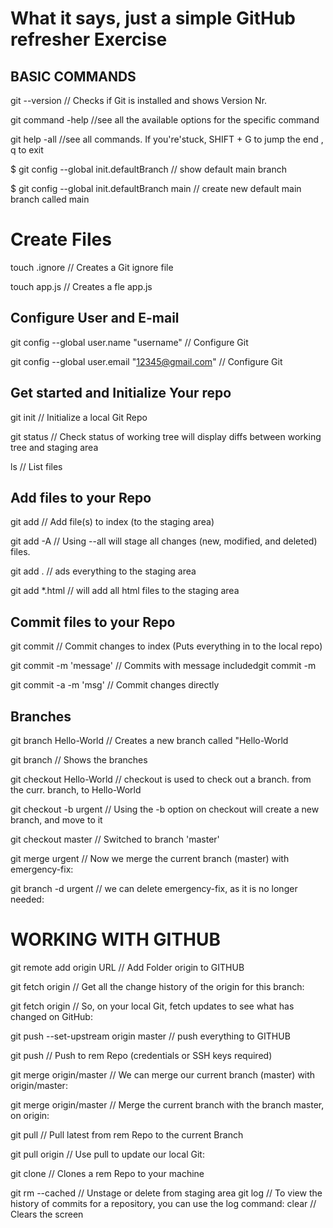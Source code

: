 # What it says, just a simple GitHub refresher Exercise

## BASIC COMMANDS
git --version             // Checks if Git is installed and shows Version Nr.

git command -help         //see all the available options for the specific command

git help -all             //see all commands. If you're'stuck, SHIFT + G to jump the end ,  q to exit

$ git config --global init.defaultBranch // show default main branch

$ git config --global init.defaultBranch main // create new default main branch called main


# Create Files 

touch .ignore             // Creates a Git ignore file 

touch app.js              // Creates a fle app.js

## Configure User and E-mail
git config --global user.name "username" // Configure Git

git config --global user.email "12345@gmail.com" // Configure Git
## Get started and Initialize Your repo
git init                  // Initialize a local Git Repo

git status                // Check status of working tree will display diffs between working tree and staging area

ls                        // List files
## Add files to your Repo
git add <file>            // Add file(s) to index (to the staging area)

git add -A                // Using --all will stage all changes (new, modified, and deleted) files.  

git add .                 // ads everything to the staging area

git add *.html            // will add all html files to the staging area 
## Commit  files to your Repo
git commit                // Commit changes to index (Puts everything in to the local repo)

git commit -m 'message'   // Commits with message includedgit commit -m

git commit -a -m 'msg'    // Commit changes directly
## Branches
git branch Hello-World    // Creates a new branch called "Hello-World

git branch                // Shows the branches

git checkout Hello-World  // checkout is used to check out a branch. from the curr. branch, to Hello-World

git checkout -b urgent    // Using the -b option on checkout will create a new branch, and move to it

git checkout master       // Switched to branch 'master'

git merge urgent          // Now we merge the current branch (master) with emergency-fix:

git branch -d urgent      // we can delete emergency-fix, as it is no longer needed:

# WORKING WITH GITHUB
git remote add origin URL // Add Folder origin to GITHUB 

git fetch origin          // Get all the change history of the origin for this branch:

git fetch origin          // So, on your local Git, fetch updates to see what has changed on GitHub:

git push --set-upstream origin master // push everything to GITHUB

git push                  // Push to rem Repo (credentials or SSH keys required)

git merge origin/master   // We can merge our current branch (master) with origin/master:

git merge origin/master   // Merge the current branch with the branch master, on origin:

git pull                  // Pull latest from rem Repo to the current Branch

git pull origin           // Use pull to update our local Git:

git clone                 // Clones a rem Repo to your machine


git rm --cached <file>    // Unstage or delete from staging area
git log                   // To view the history of commits for a repository, you can use the log command:
clear                     // Clears the screen 

